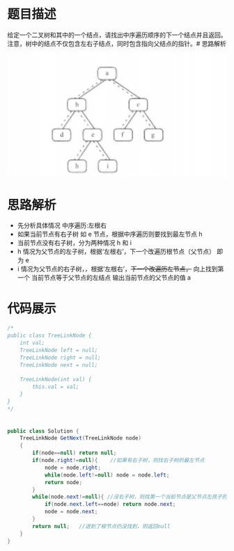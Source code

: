 #  题目描述

给定一个二叉树和其中的一个结点，请找出中序遍历顺序的下一个结点并且返回。注意，树中的结点不仅包含左右子结点，同时包含指向父结点的指针。#  思路解析

![二叉树的下一个结点](../img/二叉树的下一个结点.jpg)

#  思路解析

- 先分析具体情况  中序遍历:左根右
- 如果当前节点有右子树 如 e 节点，根据中序遍历则要找到最左节点 h
- 当前节点没有右子树，分为两种情况 h 和 i 
- h 情况为父节点的左子树，根据‘左根右’，下一个改遍历根节点（父节点） 即为 e 
- i 情况为父节点的右子树，，根据‘左根右’，~~下一个改遍历左节点，~~ 向上找到第一个 当前节点等于父节点的左结点  输出当前节点的父节点的值 a



#  代码展示

```java
/*
public class TreeLinkNode {
    int val;
    TreeLinkNode left = null;
    TreeLinkNode right = null;
    TreeLinkNode next = null;

    TreeLinkNode(int val) {
        this.val = val;
    }
}
*/


public class Solution {
    TreeLinkNode GetNext(TreeLinkNode node)
    {
        if(node==null) return null;
        if(node.right!=null){    //如果有右子树，则找右子树的最左节点
            node = node.right;
            while(node.left!=null) node = node.left;
            return node;
        }
        while(node.next!=null){ //没右子树，则找第一个当前节点是父节点左孩子的节点
            if(node.next.left==node) return node.next;
            node = node.next;
        }
        return null;   //退到了根节点仍没找到，则返回null
    }
}
```